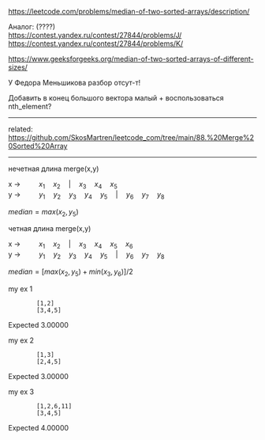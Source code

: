https://leetcode.com/problems/median-of-two-sorted-arrays/description/

Аналог: (????)  
https://contest.yandex.ru/contest/27844/problems/J/  
https://contest.yandex.ru/contest/27844/problems/K/  

https://www.geeksforgeeks.org/median-of-two-sorted-arrays-of-different-sizes/

У Федора Меньшикова разбор отсут-т!

Добавить в конец большого вектора малый + воспользоваться nth_element?

___________

related: https://github.com/SkosMartren/leetcode_com/tree/main/88.%20Merge%20Sorted%20Array

___

нечетная длина merge(x,y)

x  $\to \quad \quad$  $x_1  \quad  x_2 \quad | \quad x_3 \quad x_4 \quad x_5$  <br>
y  $\to \quad \quad$  $y_1  \quad y_2 \quad y_3 \quad y_4 \quad y_5 \quad | \quad y_6  \quad y_7 \quad y_8$ 

$median = max(x_2, y_5)$

четная длина merge(x,y)

x  $\to \quad \quad$  $x_1  \quad  x_2 \quad | \quad x_3 \quad x_4 \quad x_5 \quad x_6$ <br>
y  $\to \quad \quad$  $y_1  \quad y_2 \quad y_3 \quad y_4 \quad y_5 \quad | \quad y_6  \quad y_7 \quad y_8$ 

$median = [max(x_2, y_5) + min(x_3, y_6) ] / 2$

my ex 1

            [1,2]
            [3,4,5]

Expected 3.00000

my ex 2

            [1,3]
            [2,4,5]

Expected 3.00000

my ex 3

            [1,2,6,11]
            [3,4,5]

Expected 4.00000
